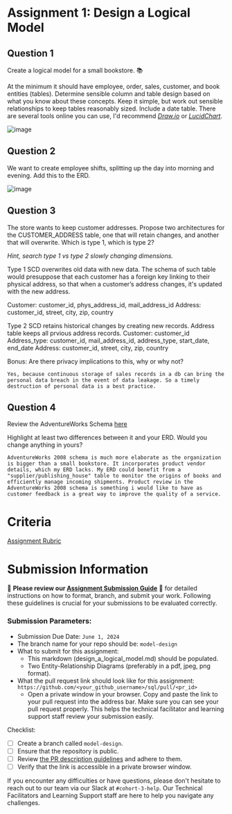 # Assignment 1: Design a Logical Model

## Question 1
Create a logical model for a small bookstore. 📚

At the minimum it should have employee, order, sales, customer, and book entities (tables). Determine sensible column and table design based on what you know about these concepts. Keep it simple, but work out sensible relationships to keep tables reasonably sized. Include a date table. There are several tools online you can use, I'd recommend [_Draw.io_](https://www.drawio.com/) or [_LucidChart_](https://www.lucidchart.com/pages/).

![image](https://github.com/YuriyKoshulap/sql/assets/94837852/a8fd0253-3ad9-47ff-b249-b4468f715fb3)


## Question 2
We want to create employee shifts, splitting up the day into morning and evening. Add this to the ERD.

![image](https://github.com/YuriyKoshulap/sql/assets/94837852/4bdfb91f-d2cc-4cd8-9162-0e4d6c785c08)


## Question 3
The store wants to keep customer addresses. Propose two architectures for the CUSTOMER_ADDRESS table, one that will retain changes, and another that will overwrite. Which is type 1, which is type 2?

_Hint, search type 1 vs type 2 slowly changing dimensions._

Type 1 SCD overwrites old data with new data. The schema of such table would presuppose that each customer has a foreign key linking to their physical address, so that when a customer’s address changes, it's updated with the new address.

Customer: customer_id, phys_address_id, mail_address_id
Address: customer_id, street, city, zip, country

Type 2 SCD retains historical changes by creating new records. Address table keeps all prvious address records.
Customer: customer_id
Address_type: customer_id, mail_address_id, address_type, start_date, end_date
Address: customer_id, street, city, zip, country

Bonus: Are there privacy implications to this, why or why not?
```
Yes, because continuous storage of sales records in a db can bring the personal data breach in the event of data leakage. So a timely destruction of personal data is a best practice.
```

## Question 4
Review the AdventureWorks Schema [here](https://i.stack.imgur.com/LMu4W.gif)

Highlight at least two differences between it and your ERD. Would you change anything in yours?
```
AdventureWorks 2008 schema is much more elaborate as the organization is bigger than a small bookstore. It incorporates product vendor details, which my ERD lacks. My ERD could benefit from a "supplier/publishing_house" table to monitor the origins of books and efficiently manage incoming shipments. Product review in the AdventureWorks 2008 schema is something i would like to have as customer feedback is a great way to improve the quality of a service.

```

# Criteria

[Assignment Rubric](./assignment_rubric.md)

# Submission Information

🚨 **Please review our [Assignment Submission Guide](https://github.com/UofT-DSI/onboarding/blob/main/onboarding_documents/submissions.md)** 🚨 for detailed instructions on how to format, branch, and submit your work. Following these guidelines is crucial for your submissions to be evaluated correctly.

### Submission Parameters:
* Submission Due Date: `June 1, 2024`
* The branch name for your repo should be: `model-design`
* What to submit for this assignment:
    * This markdown (design_a_logical_model.md) should be populated.
    * Two Entity-Relationship Diagrams (preferably in a pdf, jpeg, png format).
* What the pull request link should look like for this assignment: `https://github.com/<your_github_username>/sql/pull/<pr_id>`
    * Open a private window in your browser. Copy and paste the link to your pull request into the address bar. Make sure you can see your pull request properly. This helps the technical facilitator and learning support staff review your submission easily.

Checklist:
- [ ] Create a branch called `model-design`.
- [ ] Ensure that the repository is public.
- [ ] Review [the PR description guidelines](https://github.com/UofT-DSI/onboarding/blob/main/onboarding_documents/submissions.md#guidelines-for-pull-request-descriptions) and adhere to them.
- [ ] Verify that the link is accessible in a private browser window.

If you encounter any difficulties or have questions, please don't hesitate to reach out to our team via our Slack at `#cohort-3-help`. Our Technical Facilitators and Learning Support staff are here to help you navigate any challenges.
